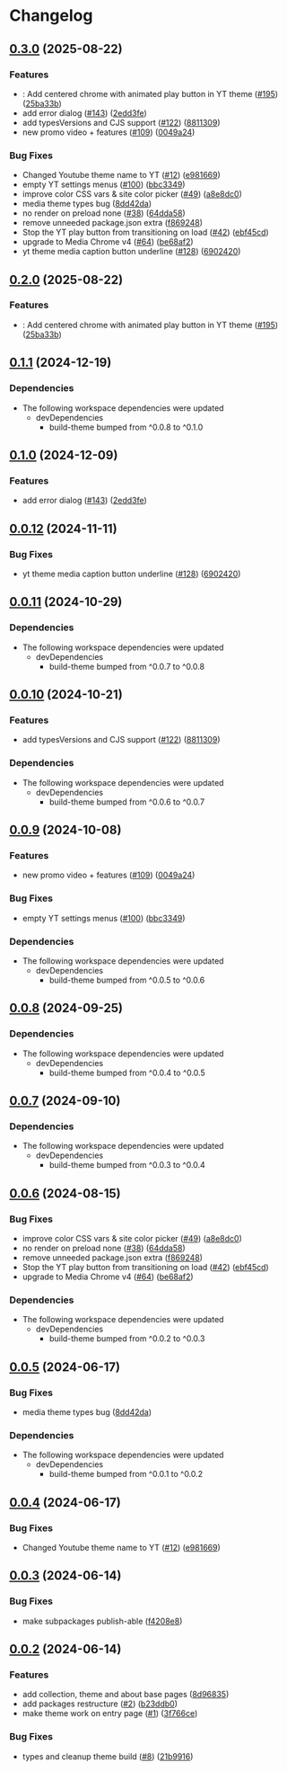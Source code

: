 # Changelog

## [0.3.0](https://github.com/muxinc/player.style/compare/@player.style/yt@0.2.0...@player.style/yt@0.3.0) (2025-08-22)


### Features

* : Add centered chrome with animated play button in YT theme ([#195](https://github.com/muxinc/player.style/issues/195)) ([25ba33b](https://github.com/muxinc/player.style/commit/25ba33bec122c7174dd2ee8505b5056d60672dc6))
* add error dialog ([#143](https://github.com/muxinc/player.style/issues/143)) ([2edd3fe](https://github.com/muxinc/player.style/commit/2edd3fec8b54d187c45dd88d13ac73a3b616c373))
* add typesVersions and CJS support ([#122](https://github.com/muxinc/player.style/issues/122)) ([8811309](https://github.com/muxinc/player.style/commit/8811309ef34a9af3f8796069fe85abcf82325eb7))
* new promo video + features ([#109](https://github.com/muxinc/player.style/issues/109)) ([0049a24](https://github.com/muxinc/player.style/commit/0049a2411f90fd3c2971533b6fa3419b8c994e29))


### Bug Fixes

* Changed Youtube theme name to YT ([#12](https://github.com/muxinc/player.style/issues/12)) ([e981669](https://github.com/muxinc/player.style/commit/e981669b170502e692eae355e904681b26b9552f))
* empty YT settings menus ([#100](https://github.com/muxinc/player.style/issues/100)) ([bbc3349](https://github.com/muxinc/player.style/commit/bbc33498110921f248ad62b920214ff7aff7ed15))
* improve color CSS vars & site color picker ([#49](https://github.com/muxinc/player.style/issues/49)) ([a8e8dc0](https://github.com/muxinc/player.style/commit/a8e8dc0898979e72d035af87233b2a0941fdcc7f))
* media theme types bug ([8dd42da](https://github.com/muxinc/player.style/commit/8dd42dab7f0536a49f2df5109f27c7285ad9ff48))
* no render on preload none ([#38](https://github.com/muxinc/player.style/issues/38)) ([64dda58](https://github.com/muxinc/player.style/commit/64dda5825562da846edb33ddc7d4ba2548c08e00))
* remove unneeded package.json extra ([f869248](https://github.com/muxinc/player.style/commit/f86924841e9c04e68ac96c3c091eaf192f446772))
* Stop the YT play button from transitioning on load ([#42](https://github.com/muxinc/player.style/issues/42)) ([ebf45cd](https://github.com/muxinc/player.style/commit/ebf45cdc41e23d123667cda1bcd1d5191791356c))
* upgrade to Media Chrome v4 ([#64](https://github.com/muxinc/player.style/issues/64)) ([be68af2](https://github.com/muxinc/player.style/commit/be68af2f9c3a6ff6674b9951f0b34f2bfdb042aa))
* yt theme media caption button underline ([#128](https://github.com/muxinc/player.style/issues/128)) ([6902420](https://github.com/muxinc/player.style/commit/6902420b78d4178aa35a627add1692e728d3cf7d))

## [0.2.0](https://github.com/muxinc/player.style/compare/@player.style/yt@0.1.1...@player.style/yt@0.2.0) (2025-08-22)


### Features

* : Add centered chrome with animated play button in YT theme ([#195](https://github.com/muxinc/player.style/issues/195)) ([25ba33b](https://github.com/muxinc/player.style/commit/25ba33bec122c7174dd2ee8505b5056d60672dc6))

## [0.1.1](https://github.com/muxinc/player.style/compare/@player.style/yt@0.1.0...@player.style/yt@0.1.1) (2024-12-19)


### Dependencies

* The following workspace dependencies were updated
  * devDependencies
    * build-theme bumped from ^0.0.8 to ^0.1.0

## [0.1.0](https://github.com/muxinc/player.style/compare/@player.style/yt@0.0.12...@player.style/yt@0.1.0) (2024-12-09)


### Features

* add error dialog ([#143](https://github.com/muxinc/player.style/issues/143)) ([2edd3fe](https://github.com/muxinc/player.style/commit/2edd3fec8b54d187c45dd88d13ac73a3b616c373))

## [0.0.12](https://github.com/muxinc/player.style/compare/@player.style/yt@0.0.11...@player.style/yt@0.0.12) (2024-11-11)


### Bug Fixes

* yt theme media caption button underline ([#128](https://github.com/muxinc/player.style/issues/128)) ([6902420](https://github.com/muxinc/player.style/commit/6902420b78d4178aa35a627add1692e728d3cf7d))

## [0.0.11](https://github.com/muxinc/player.style/compare/@player.style/yt@0.0.10...@player.style/yt@0.0.11) (2024-10-29)


### Dependencies

* The following workspace dependencies were updated
  * devDependencies
    * build-theme bumped from ^0.0.7 to ^0.0.8

## [0.0.10](https://github.com/muxinc/player.style/compare/@player.style/yt@0.0.9...@player.style/yt@0.0.10) (2024-10-21)


### Features

* add typesVersions and CJS support ([#122](https://github.com/muxinc/player.style/issues/122)) ([8811309](https://github.com/muxinc/player.style/commit/8811309ef34a9af3f8796069fe85abcf82325eb7))


### Dependencies

* The following workspace dependencies were updated
  * devDependencies
    * build-theme bumped from ^0.0.6 to ^0.0.7

## [0.0.9](https://github.com/muxinc/player.style/compare/@player.style/yt@0.0.8...@player.style/yt@0.0.9) (2024-10-08)


### Features

* new promo video + features ([#109](https://github.com/muxinc/player.style/issues/109)) ([0049a24](https://github.com/muxinc/player.style/commit/0049a2411f90fd3c2971533b6fa3419b8c994e29))


### Bug Fixes

* empty YT settings menus ([#100](https://github.com/muxinc/player.style/issues/100)) ([bbc3349](https://github.com/muxinc/player.style/commit/bbc33498110921f248ad62b920214ff7aff7ed15))


### Dependencies

* The following workspace dependencies were updated
  * devDependencies
    * build-theme bumped from ^0.0.5 to ^0.0.6

## [0.0.8](https://github.com/muxinc/player.style/compare/@player.style/yt@0.0.7...@player.style/yt@0.0.8) (2024-09-25)


### Dependencies

* The following workspace dependencies were updated
  * devDependencies
    * build-theme bumped from ^0.0.4 to ^0.0.5

## [0.0.7](https://github.com/muxinc/player.style/compare/@player.style/yt@0.0.6...@player.style/yt@0.0.7) (2024-09-10)


### Dependencies

* The following workspace dependencies were updated
  * devDependencies
    * build-theme bumped from ^0.0.3 to ^0.0.4

## [0.0.6](https://github.com/muxinc/player.style/compare/@player.style/yt@0.0.5...@player.style/yt@0.0.6) (2024-08-15)


### Bug Fixes

* improve color CSS vars & site color picker ([#49](https://github.com/muxinc/player.style/issues/49)) ([a8e8dc0](https://github.com/muxinc/player.style/commit/a8e8dc0898979e72d035af87233b2a0941fdcc7f))
* no render on preload none ([#38](https://github.com/muxinc/player.style/issues/38)) ([64dda58](https://github.com/muxinc/player.style/commit/64dda5825562da846edb33ddc7d4ba2548c08e00))
* remove unneeded package.json extra ([f869248](https://github.com/muxinc/player.style/commit/f86924841e9c04e68ac96c3c091eaf192f446772))
* Stop the YT play button from transitioning on load ([#42](https://github.com/muxinc/player.style/issues/42)) ([ebf45cd](https://github.com/muxinc/player.style/commit/ebf45cdc41e23d123667cda1bcd1d5191791356c))
* upgrade to Media Chrome v4 ([#64](https://github.com/muxinc/player.style/issues/64)) ([be68af2](https://github.com/muxinc/player.style/commit/be68af2f9c3a6ff6674b9951f0b34f2bfdb042aa))


### Dependencies

* The following workspace dependencies were updated
  * devDependencies
    * build-theme bumped from ^0.0.2 to ^0.0.3

## [0.0.5](https://github.com/muxinc/player.style/compare/@player.style/yt@0.0.4...@player.style/yt@0.0.5) (2024-06-17)


### Bug Fixes

* media theme types bug ([8dd42da](https://github.com/muxinc/player.style/commit/8dd42dab7f0536a49f2df5109f27c7285ad9ff48))


### Dependencies

* The following workspace dependencies were updated
  * devDependencies
    * build-theme bumped from ^0.0.1 to ^0.0.2

## [0.0.4](https://github.com/muxinc/player.style/compare/@player.style/yt-v0.0.3...@player.style/yt@0.0.4) (2024-06-17)


### Bug Fixes

* Changed Youtube theme name to YT ([#12](https://github.com/muxinc/player.style/issues/12)) ([e981669](https://github.com/muxinc/player.style/commit/e981669b170502e692eae355e904681b26b9552f))

## [0.0.3](https://github.com/muxinc/player.style/compare/@player.style/youtube@0.0.2...@player.style/youtube@0.0.3) (2024-06-14)


### Bug Fixes

* make subpackages publish-able ([f4208e8](https://github.com/muxinc/player.style/commit/f4208e89396241f64cce826a661bee9a6d45e76c))

## [0.0.2](https://github.com/muxinc/player.style/compare/@player.style/youtube-v0.0.1...@player.style/youtube@0.0.2) (2024-06-14)


### Features

* add collection, theme and about base pages ([8d96835](https://github.com/muxinc/player.style/commit/8d968357b5e1097fb75e925e6b0437da0df292b1))
* add packages restructure ([#2](https://github.com/muxinc/player.style/issues/2)) ([b23ddb0](https://github.com/muxinc/player.style/commit/b23ddb0fba3682b19b7d8e2912045ccbfbce6cb0))
* make theme work on entry page ([#1](https://github.com/muxinc/player.style/issues/1)) ([3f766ce](https://github.com/muxinc/player.style/commit/3f766ce271bbf6128e7fc8ef0475fa5c9eb895ae))


### Bug Fixes

* types and cleanup theme build ([#8](https://github.com/muxinc/player.style/issues/8)) ([21b9916](https://github.com/muxinc/player.style/commit/21b991621accfecba421f3cf1d2dbb0b98509d95))
